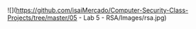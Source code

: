 ![](https://github.com/isaiMercado/Computer-Security-Class-Projects/tree/master/05 - Lab 5 - RSA/Images/rsa.jpg)
